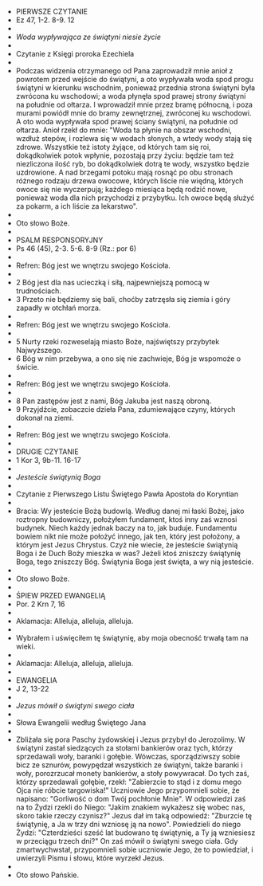 - PIERWSZE CZYTANIE
- Ez 47, 1-2. 8-9. 12
-
- *Woda wypływająca ze świątyni niesie życie*
-
- Czytanie z Księgi proroka Ezechiela
-
- Podczas widzenia otrzymanego od Pana zaprowadził mnie anioł z powrotem przed wejście do świątyni, a oto wypływała woda spod progu świątyni w kierunku wschodnim, ponieważ przednia strona świątyni była zwrócona ku wschodowi; a woda płynęła spod prawej strony świątyni na południe od ołtarza. I wprowadził mnie przez bramę północną, i poza murami powiódł mnie do bramy zewnętrznej, zwróconej ku wschodowi. A oto woda wypływała spod prawej ściany świątyni, na południe od ołtarza.
  Anioł rzekł do mnie: "Woda ta płynie na obszar wschodni, wzdłuż stepów, i rozlewa się w wodach słonych, a wtedy wody stają się zdrowe. Wszystkie też istoty żyjące, od których tam się roi, dokądkolwiek potok wpłynie, pozostają przy życiu: będzie tam też niezliczona ilość ryb, bo dokądkolwiek dotrą te wody, wszystko będzie uzdrowione.
  A nad brzegami potoku mają rosnąć po obu stronach różnego rodzaju drzewa owocowe, których liście nie więdną, których owoce się nie wyczerpują; każdego miesiąca będą rodzić nowe, ponieważ woda dla nich przychodzi z przybytku. Ich owoce będą służyć za pokarm, a ich liście za lekarstwo".
-
- Oto słowo Boże.
-
- PSALM RESPONSORYJNY
- Ps 46 (45), 2-3. 5-6. 8-9 (Rz.: por 6)
-
- Refren: Bóg jest we wnętrzu swojego Kościoła.
-
- 2 Bóg jest dla nas ucieczką i siłą, najpewniejszą pomocą w trudnościach.
- 3 Przeto nie będziemy się bali, choćby zatrzęsła się ziemia i góry zapadły w otchłań morza.
-
- Refren: Bóg jest we wnętrzu swojego Kościoła.
-
- 5 Nurty rzeki rozweselają miasto Boże, najświętszy przybytek Najwyższego.
- 6 Bóg w nim przebywa, a ono się nie zachwieje,
  Bóg je wspomoże o świcie.
-
- Refren: Bóg jest we wnętrzu swojego Kościoła.
-
- 8 Pan zastępów jest z nami, Bóg Jakuba jest naszą obroną.
- 9 Przyjdźcie, zobaczcie dzieła Pana, zdumiewające czyny, których dokonał na ziemi.
-
- Refren: Bóg jest we wnętrzu swojego Kościoła.
-
- DRUGIE CZYTANIE
- 1 Kor 3, 9b-11. 16-17
-
- *Jesteście świątynią Boga*
-
- Czytanie z Pierwszego Listu Świętego Pawła Apostoła do Koryntian
-
- Bracia:
  Wy jesteście Bożą budowlą. Według danej mi łaski Bożej, jako roztropny budowniczy, położyłem fundament, ktoś inny zaś wznosi budynek. Niech każdy jednak baczy na to, jak buduje. Fundamentu bowiem nikt nie może położyć innego, jak ten, który jest położony, a którym jest Jezus Chrystus.
  Czyż nie wiecie, że jesteście świątynią Boga i że Duch Boży mieszka w was? Jeżeli ktoś zniszczy świątynię Boga, tego zniszczy Bóg. Świątynia Boga jest święta, a wy nią jesteście.
-
- Oto słowo Boże.
-
- ŚPIEW PRZED EWANGELIĄ
- Por. 2 Krn 7, 16
-
- Aklamacja: Alleluja, alleluja, alleluja.
-
- Wybrałem i uświęciłem tę świątynię, aby moja obecność trwałą tam na wieki.
-
- Aklamacja: Alleluja, alleluja, alleluja.
-
- EWANGELIA
- J 2, 13-22
-
- *Jezus mówił o świątyni swego ciała*
-
- Słowa Ewangelii według Świętego Jana
-
- Zbliżała się pora Paschy żydowskiej i Jezus przybył do Jerozolimy. W świątyni zastał siedzących za stołami bankierów oraz tych, którzy sprzedawali woły, baranki i gołębie. Wówczas, sporządziwszy sobie bicz ze sznurów, powypędzał wszystkich ze świątyni, także baranki i woły, porozrzucał monety bankierów, a stoły powywracał. Do tych zaś, którzy sprzedawali gołębie, rzekł: "Zabierzcie to stąd i z domu mego Ojca nie róbcie targowiska!" Uczniowie Jego przypomnieli sobie, że napisano: "Gorliwość o dom Twój pochłonie Mnie".
  W odpowiedzi zaś na to Żydzi rzekli do Niego: "Jakim znakiem wykażesz się wobec nas, skoro takie rzeczy czynisz?" Jezus dał im taką odpowiedź: "Zburzcie tę świątynię, a Ja w trzy dni wzniosę ją na nowo".
  Powiedzieli do niego Żydzi: "Czterdzieści sześć lat budowano tę świątynię, a Ty ją wzniesiesz w przeciągu trzech dni?"
  On zaś mówił o świątyni swego ciała. Gdy zmartwychwstał, przypomnieli sobie uczniowie Jego, że to powiedział, i uwierzyli Pismu i słowu, które wyrzekł Jezus.
-
- Oto słowo Pańskie.